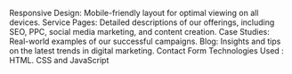 Responsive Design: Mobile-friendly layout for optimal viewing on all devices.
Service Pages: Detailed descriptions of our offerings, including SEO, PPC, social media marketing, and content creation.
Case Studies: Real-world examples of our successful campaigns.
Blog: Insights and tips on the latest trends in digital marketing.
Contact Form
Technologies Used : HTML. CSS and JavaScript
